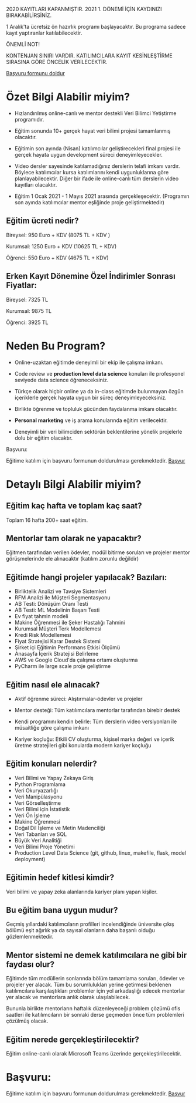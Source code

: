 2020 KAYITLARI KAPANMIŞTIR. 2021 1. DÖNEMİ İÇİN KAYDINIZI BIRAKABİLİRSİNİZ.

1 Aralık'ta ücretsiz ön hazırlık programı başlayacaktır. Bu programa sadece kayıt yaptıranlar katılabilecektir.

ÖNEMLİ NOT! 

KONTENJAN SINIRI VARDIR. KATILIMCILARA KAYIT KESİNLEŞTİRME SIRASINA GÖRE ÖNCELİK VERİLECEKTİR.


[Başvuru formunu doldur](https://docs.google.com/forms/d/e/1FAIpQLScXBuvPeOnoXrqZ8UpvmCrU4AkkVS73EZQsKUJ6oX5EBuZx-w/viewform?usp=sf_link)

# Özet Bilgi Alabilir miyim?

- Hızlandırılmış online-canlı ve mentor destekli Veri Bilimci Yetiştirme programıdır.

- Eğitim sonunda 10+ gerçek hayat veri bilimi projesi tamamlanmış olacaktır. 

- Eğitimin son ayında (Nisan) katılımcılar geliştirecekleri final projesi ile gerçek hayata uygun development süreci deneyimleyecekler.

- Video dersler sayesinde katılamadığınız derslerin telafi imkanı vardır. Böylece katılımcılar kursa katılımlarını kendi uygunluklarına göre planlayabilecektir. Diğer bir ifade ile online-canlı tüm derslerin video kayıtları olacaktır.

- Eğitim 1 Ocak 2021 - 1 Mayıs 2021 arasında gerçekleşecektir. (Programın son ayında katılımcılar mentor eşliğinde proje geliştirmektedir)

## Eğitim ücreti nedir?

Bireysel: 950 Euro + KDV (8075 TL + KDV ) 

Kurumsal: 1250 Euro + KDV (10625 TL + KDV)

Öğrenci: 550 Euro + KDV (4675 TL + KDV)

## Erken Kayıt Dönemine Özel İndirimler Sonrası Fiyatlar:

Bireysel: 7325 TL

Kurumsal: 9875 TL 

Öğrenci: 3925 TL


# Neden Bu Program?

- Online-uzaktan eğitimde deneyimli bir ekip ile çalışma imkanı.

- Code review ve **production level data science** konuları ile profesyonel seviyede data science öğreneceksiniz.

- Türkçe olarak hiçbir online ya da in-class eğitimde bulunmayan özgün içeriklerle gerçek hayata uygun bir süreç deneyimleyeceksiniz.

- Birlikte öğrenme ve topluluk gücünden faydalanma imkanı olacaktır.

- **Personal marketing** ve iş arama konularında eğitim verilecektir.

- Deneyimli bir veri bilimciden sektörün beklentilerine yönelik projelerle dolu bir eğitim olacaktır.


Başvuru:

Eğitime katılım için başvuru formunun doldurulması gerekmektedir. [Başvur](https://docs.google.com/forms/d/e/1FAIpQLScXBuvPeOnoXrqZ8UpvmCrU4AkkVS73EZQsKUJ6oX5EBuZx-w/viewform?usp=sf_link)


# Detaylı Bilgi Alabilir miyim?

## Eğitim kaç hafta ve toplam kaç saat? 

Toplam 16 hafta 200+ saat eğitim.

## Mentorlar tam olarak ne yapacaktır?

Eğitmen tarafından verilen ödevler, modül bitirme soruları ve projeler mentor görüşmelerinde ele alınacaktır (katılım zorunlu değildir)

## Eğitimde hangi projeler yapılacak? Bazıları:

- Birliktelik Analizi ve Tavsiye Sistemleri
- RFM Analizi ile Müşteri Segmentasyonu
- AB Testi: Dönüşüm Oranı Testi
- AB Testi: ML Modelinin Başarı Testi
- Ev fiyat tahmin modeli
- Makine Öğrenmesi ile Şeker Hastalığı Tahmini
- Kurumsal Müşteri Terk Modellemesi
- Kredi Risk Modellemesi
- Fiyat Stratejisi Karar Destek Sistemi
- Şirket içi Eğitimin Performans Etkisi Ölçümü
- Anasayfa İçerik Stratejisi Belirleme
- AWS ve Google Cloud'da çalışma ortamı oluşturma
- PyCharm ile large scale proje geliştirme


## Eğitim nasıl ele alınacak?

- Aktif öğrenme süreci: Alıştırmalar-ödevler ve projeler

- Mentor desteği: Tüm katılımcılara mentorlar tarafından birebir destek 

- Kendi programını kendin belirle: Tüm derslerin video versiyonları ile müsaitliğe göre çalışma imkanı

- Kariyer koçluğu: Etkili CV oluşturma, kişisel marka değeri ve
içerik üretme stratejileri gibi konularda modern kariyer koçluğu


## Eğitim konuları nelerdir?

* Veri Bilimi ve Yapay Zekaya Giriş
* Python Programlama
* Veri Okuryazarlığı
* Veri Manipülasyonu
* Veri Görselleştirme
* Veri Bilimi için İstatistik
* Veri Ön İşleme
* Makine Öğrenmesi
* Doğal Dil İşleme ve Metin Madenciliği
* Veri Tabanları ve SQL 
* Büyük Veri Analitiği
* Veri Bilimi Proje Yönetimi
* Production Level Data Science (git, github, linux, makefile, flask, model deployment)

## Eğitimin hedef kitlesi kimdir?

Veri bilimi ve yapay zeka alanlarında kariyer planı yapan kişiler.

## Bu eğitim bana uygun mudur?

Geçmiş yıllardaki katılımcıların profilleri incelendiğinde üniversite çıkış bölümü eşit ağırlık ya da sayısal olanların daha başarılı olduğu gözlemlenmektedir. 

## Mentor sistemi ne demek katılımcılara ne gibi bir faydası olur?

Eğitimde tüm modüllerin sonlarında bölüm tamamlama soruları, ödevler ve projeler yer alacak. Tüm bu sorumlulukları yerine getirmesi beklenen katılımcılara karşılaştıkları problemler için yol arkadaşlığı edecek mentorlar yer alacak ve mentorlara anlık olarak ulaşılabilecek.

Bununla birlikte mentorların haftalık düzenleyeceği problem çözümü ofis saatleri ile katılımcıların bir sonraki derse geçmeden önce tüm problemleri çözülmüş olacak.


## Eğitim nerede gerçekleştirilecektir?

Eğitim online-canlı olarak Microsoft Teams üzerinde gerçekleştirilecektir.


# Başvuru:

Eğitime katılım için başvuru formunun doldurulması gerekmektedir. [Başvur](https://docs.google.com/forms/d/e/1FAIpQLScXBuvPeOnoXrqZ8UpvmCrU4AkkVS73EZQsKUJ6oX5EBuZx-w/viewform?usp=sf_link)

